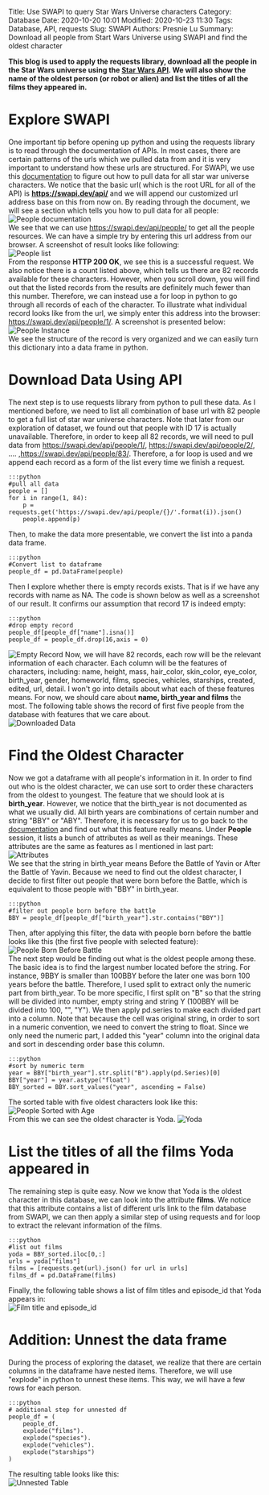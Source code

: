 Title: Use SWAPI to query Star Wars Universe characters
Category: Database
Date: 2020-10-20 10:01
Modified: 2020-10-23 11:30
Tags: Database, API, requests
Slug: SWAPI
Authors: Presnie Lu
Summary: Download all people from Start Wars Universe using SWAPI and find the oldest character

**This blog is used to apply the requests library, download all the people in the Star Wars universe using the [Star Wars API](https://swapi.dev/documentation). We will also show the name of the oldest person (or robot or alien) and list the titles of all the films they appeared in.**

# Explore SWAPI

One important tip before opening up python and using the requests library is to read through the documentation of APIs. In most cases, there are certain patterns of the urls which we pulled data from and it is very important to understand how these urls are structured. For SWAPI, we use this [documentation](https://swapi.dev/documentation) to figure out how to pull data for all star war universe characters. We notice that the basic url( which is the root URL for all of the API) is **https://swapi.dev/api/** and we will append our customized url address base on this from now on. By reading through the document, we will see a section which tells you how to pull data for all people:  
![People documentation](/img/people_doc.png "Documentation of Start War People")    
We see that we can use https://swapi.dev/api/people/ to get all the people resources. We can have a simple try by entering this url address from our browser. A screenshot of result looks like following:  
![People list](/img/people_list.png "Screenshot of people list")   
From the response **HTTP 200 OK**, we see this is a successful request. We also notice there is a count listed above, which tells us there are 82 records available for these characters. However, when you scroll down, you will find out that the listed records from the results are definitely much fewer than this number. Therefore, we can instead use a for loop in python to go through all records of each of the character. To illustrate what individual record looks like from the url, we simply enter this address into the browser: https://swapi.dev/api/people/1/. A screenshot is presented below:  
![People Instance](/img/people_instance.png "Screenshot of people instance")   
We see the structure of the record is very organized and we can easily turn this dictionary into a data frame in python. 


# Download Data Using API

The next step is to use requests library from python to pull these data. As I mentioned before, we need to list all combination of base url with 82 people to get a full list of star war universe characters. Note that later from our exploration of dataset, we found out that people with ID 17 is actually unavailable. Therefore, in order to keep all 82 records, we will need to pull data from https://swapi.dev/api/people/1/, https://swapi.dev/api/people/2/, .... ,https://swapi.dev/api/people/83/. Therefore, a for loop is used and we append each record as a form of the list every time we finish a request.  

    :::python
    #pull all data
    people = []
    for i in range(1, 84):
        p = requests.get('https://swapi.dev/api/people/{}/'.format(i)).json()
        people.append(p)

Then, to make the data more presentable, we convert the list into a panda data frame. 
    
    :::python
    #Convert list to dataframe
    people_df = pd.DataFrame(people)

Then I explore whether there is empty records exists. That is if we have any records with name as NA. The code is shown below as well as a screenshot of our result. It confirms our assumption that record 17 is indeed empty:

    :::python
    #drop empty record
    people_df[people_df["name"].isna()]
    people_df = people_df.drop(16,axis = 0)

![Empty Record](/img/nas.png "Empty Record") 
Now, we will have 82 records, each row will be the relevant information of each character. Each column will be the features of characters, including: name, height, mass, hair_color, skin_color, eye_color, birth_year, gender, homeworld, films, species, vehicles, starships, created, edited, url, detail. I won't go into details about what each of these features means. For now, we should care about **name, birth_year and films** the most. The following table shows the record of first five people from the database with features that we care about.  
![Downloaded Data](/img/people_df.png "Downloaded Data")  

# Find the Oldest Character

Now we got a dataframe with all people's information in it. In order to find out who is the oldest character, we can use sort to order these characters from the oldest to youngest. The feature that we should look at is **birth_year**. However, we notice that the birth_year is not documented as what we usually did. All birth years are combinations of certain number and string "BBY" or "ABY". Therefore, it is necessary for us to go back to the [documentation](https://swapi.dev/documentation) and find out what this feature really means. Under **People** session, it lists a bunch of attributes as well as their meanings. These attributes are the same as features as I mentioned in last part:  
![Attributes](/img/attributes.png "Attributes")  
We see that the string in birth_year means Before the Battle of Yavin or After the Battle of Yavin. Because we need to find out the oldest character, I decide to first filter out people that were born before the Battle, which is equivalent to those people with "BBY" in birth_year. 

    :::python
    #filter out people born before the battle
    BBY = people_df[people_df["birth_year"].str.contains("BBY")]
    
Then, after applying this filter, the data with people born before the battle looks like this (the first five people with selected feature):   
![People Born Before Battle](/img/BBY.png "People Born Before Battle")  
The next step would be finding out what is the oldest people among these. The basic idea is to find the largest number located before the string. For instance, 9BBY is smaller than 100BBY before the later one was born 100 years before the battle. Therefore, I used split to extract only the numeric part from birth_year. To be more specific, I first split on "B" so that the string will be divided into number, empty string and string Y (100BBY will be divided into 100, "", "Y"). We then apply pd.series to make each divided part into a column. Note that because the cell was original string, in order to sort in a numeric convention, we need to convert the string to float. Since we only need the numeric part, I added this "year" column into the original data and sort in descending order base this column. 

    :::python
    #sort by numeric term
    year = BBY["birth_year"].str.split("B").apply(pd.Series)[0]
    BBY["year"] = year.astype("float")
    BBY_sorted = BBY.sort_values("year", ascending = False)

The sorted table with five oldest characters look like this:  
![People Sorted with Age](/img/BBY_sort.png "People Sorted with Age")  
From this we can see the oldest character is Yoda.
![Yoda](/img/yoda.png "Yoda")  

# List the titles of all the films Yoda appeared in

The remaining step is quite easy. Now we know that Yoda is the oldest character in this database, we can look into the attribute **films**. We notice that this attribute contains a list of different urls link to the film database from SWAPI, we can then apply a similar step of using requests and for loop to extract the relevant information of the films.  

    :::python
    #list out films 
    yoda = BBY_sorted.iloc[0,:]
    urls = yoda["films"]
    films = [requests.get(url).json() for url in urls]
    films_df = pd.DataFrame(films)
    
Finally, the following table shows a list of film titles and episode_id that Yoda appears in:  
![Film title and episode_id](/img/film2.png "film")  

# Addition: Unnest the data frame
During the process of exploring the dataset, we realize that there are certain columns in the dataframe have nested items. Therefore, we will use "explode" in python to unnest these items. This way, we will have a few rows for each person.
    
    :::python
    # additional step for unnested df
    people_df = (
        people_df.
        explode("films").
        explode("species").
        explode("vehicles").
        explode("starships")
    )

The resulting table looks like this:  
![Unnested Table](/img/unnest.png "Unnested Table")  



